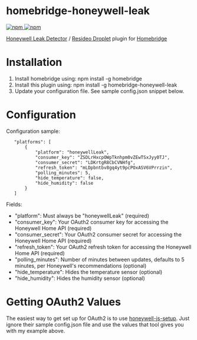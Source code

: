 # homebridge-honeywell-leak
[![npm](https://img.shields.io/npm/v/homebridge-honeywell-leak) ![npm](https://img.shields.io/npm/dt/homebridge-honeywell-leak)](https://www.npmjs.com/package/homebridge-honeywell-leak)

[Honeywell Leak Detector](https://www.honeywellhome.com/en/products/water-alarms/lyric-wi-fi-water-leak-and-freeze-detector) / [Resideo Droplet](https://www.resideo.com/us/en/products/water/spot-leak-detection/wifi-water-leak-freeze-detector-rchw3610wf1001-u/) plugin for [Homebridge](https://github.com/nfarina/homebridge)

# Installation

1. Install homebridge using: npm install -g homebridge
2. Install this plugin using: npm install -g homebridge-honeywell-leak
3. Update your configuration file. See sample config.json snippet below.

# Configuration

Configuration sample:

 ```
    "platforms": [
        {
            "platform": "honeywellLeak",
            "consumer_key": "ZSDLrHxcpOWpTknhpm0vZEwTSxJyy0TJ",
            "consumer_secret": "LDKrtgR8CbCVNHfg",
            "refresh_token": "mLDpbntbv8gq4yt9pcPOxASV6VPrrzin",
            "polling_minutes": 5,
            "hide_temperature": false,
            "hide_humidity": false
        }
    ]
```

Fields:

* "platform": Must always be "honeywellLeak" (required)
* "consumer_key": Your OAuth2 consumer key for accessing the Honeywell Home API (required)
* "consumer_secret": Your OAuth2 consumer secret for accessing the Honeywell Home API (required)
* "refresh_token": Your OAuth2 refresh token for accessing the Honeywell Home API (required)
* "polling_minutes": Number of minutes between updates, defaults to 5 minutes, per Honeywell's recommendations (optional)
* "hide_temperature": Hides the temperature sensor (optional)
* "hide_humidity": Hides the humidity sensor (optional)

# Getting OAuth2 Values

The easiest way to get set up for OAuth2 is to use [honeywell-js-setup](https://github.com/homespun/honeywell-js-setup). Just ignore their sample config.json file and use the values that tool gives you with my example above.
